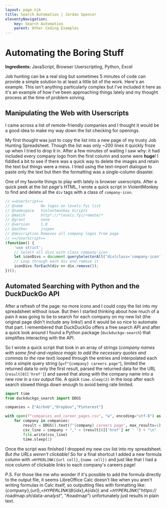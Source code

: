 ```yaml
---
layout: page.njk
title: Search Automation | Jordan Spencer
eleventyNavigation:
    key: Search Automation
    parent: Other Coding Examples
---
```


# Automating the Boring Stuff

**Ingredients:** JavaScript, Browser Userscripting, Python, Excel

Job hunting can be a real slog but sometimes 5 minutes of code can provide a simple solution to at least a little bit of the work. Here's an example. This isn't anything particularly complex but I've included it here as it's an example of how I've been approaching things lately and my thought process at the time of problem solving.

## Manipulating the Web with Userscripts

I came across a list of remote-friendly companies and I thought it would be a good idea to make my way down the list checking for openings.

My first thought was just to copy the list into a new page of my trusty Job Hunting Spreadsheet. Though the list was only ~200 lines it quickly froze up when I tried to drop it in. After a few minutes of waiting I saw why: it had included every company logo from the first column and some were **huge**! I fiddled a bit to see if there was a quick way to delete the images and retain the text but things were a mess. I tried using the text-import dialogue to paste only the text but then the formatting was a single-column disaster.

One of my favorite things to play with lately is browser userscripts. After a quick peek at the list page's HTML, I wrote a quick script in ViolentMonkey to find and delete all the `div` tags with a class of `company-icon`.

```js
// ==UserScript==
// @name        No logos on levels.fyi list
// @namespace   Violentmonkey Scripts
// @match       http*://*levels.fyi/remote/*
// @grant       none
// @version     1.0
// @author      jsspen
// @description Removes all company logos from page
// ==/UserScript==
(function() {
    'use strict';
    // Select all divs with class company-icon
    let iconDivs = document.querySelectorAll("div[class='company-icon']");
    // Loop through each div and remove it
    iconDivs.forEach(div => div.remove());
})();
```

## Automated Searching with Python and the DuckDuckGo API

After a refresh of the page: no more icons and I could copy the list into my spreadsheet without issue. But then I started thinking about how much of a pain it was going to be to search for each company on my new list (the original page didn't include any links!) and it would be so nice to automate that part. I remembered that DuckDuckGo offers a free search API and after a quick look around I found a Python package (`duckduckgo-search`) that simplifies interacting with the API.

So I wrote a quick script that took in an array of strings (*company names with some find-and-replace magic to add the necessary quotes and commas to the raw text*) looped through the entries and interpolated each into a simple query string (`q=f"{company} careers page"`), limited the returned data to only the first result, parsed the returned data for the URL (`result[0]['href']`) and saved that along with the company name into a new row in a csv output file. A quick `time.sleep(2)` in the loop after each search slowed things down enough to avoid being rate limited.

```Python
import time
from duckduckgo_search import DDGS

companies = ["Airbnb","Dropbox","Pinterest"]

with open(f"companies_and_career_pages.csv", "w", encoding="utf-8") as file:
    for company in companies:
        result = DDGS().text(f"{company} careers page", max_results=1)
        csv_line = company + "," + (result[0]['href'] or ' ') + "\n"
        file.write(csv_line)
        time.sleep(2)
```

Once the script was finished I dropped my new csv list into my spreadsheet. *But the URLs weren't clickable!* So for a final shortcut I added a new formula column with `=HYPERLINK({url cell},{name cell})` and just like that I had a nice column of clickable links to each company's careers page!

P.S. For those like me who wonder if it's possible to add the formula directly to the output file, it seems LibreOffice Calc doesn't like when you aren't writing formulas in Calc itself, so outputting files with formatting like: {𝘤𝘰𝘮𝘱𝘢𝘯𝘺},{𝘶𝘳𝘭},=𝘏𝘠𝘗𝘌𝘙𝘓𝘐𝘕𝘒(𝘉{𝘪𝘥𝘹},𝘈{𝘪𝘥𝘹}) and =𝘏𝘠𝘗𝘌𝘙𝘓𝘐𝘕𝘒("𝘩𝘵𝘵𝘱𝘴://𝘳𝘰𝘢𝘥𝘮𝘢𝘱.𝘴𝘩/𝘥𝘢𝘵𝘢-𝘢𝘯𝘢𝘭𝘺𝘴𝘵", "𝘙𝘰𝘢𝘥𝘮𝘢𝘱") unfortunately just results in plain text.
